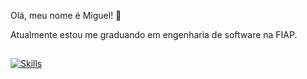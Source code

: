 Olá, meu nome é Miguel! 🤙

Atualmente estou me graduando em engenharia de software na FIAP.

##

[![Skills](https://devicons.dev.br/icons?icon=Python,html,css,javascript,astro,figma,linux&theme=dark)](https://devicons.dev.br/)
